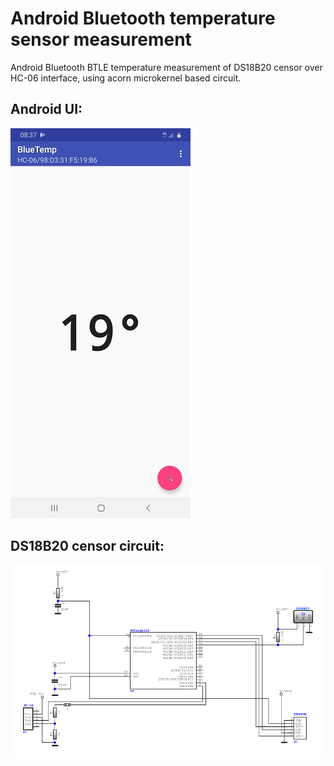 # Android Bluetooth temperature sensor measurement
Android Bluetooth BTLE temperature measurement of DS18B20 censor over HC-06 interface, using acorn microkernel based circuit.

## Android UI:
![android-bluetooth-temperature](/screenshots/android.jpg)

## DS18B20 censor circuit:
![android-bluetooth-temperature](/screenshots/circuit.png)
